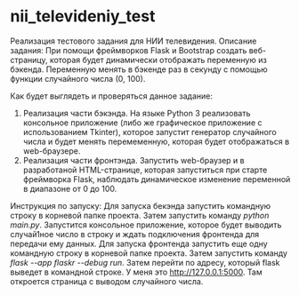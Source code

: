 # nii_televideniy_test
Реализация тестового задания для НИИ телевидения.
Описание задания:
При помощи фреймворков Flask и Bootstrap создать веб-страницу, которая будет динамически отображать переменную из бэкенда. Переменную менять в бэкенде раз в секунду с помощью функции случайного числа (0, 100). 

Как будет выглядеть и проверяться данное задание:
1) Реализация части бэкэнда. На языке Python 3 реализовать консольное приложение (либо же графическое приложение с использованием Tkinter), которое запустит генератор случайного числа и будет менять перемеменную, которая будет отображаться в web-браузере.
2) Реализация части фронтэнда. Запустить web-браузер и в разработаной HTML-странице, которая запуститься при старте фреймворка Flask, наблюдать динамическое изменение переменной в диапазоне от 0 до 100.

Инструкция по запуску:
  Для запуска бекэнда запустить командную строку в корневой папке проекта. Затем запустить команду *python main.py*. Запустится консольное приложение, которое будет выводить случай1ное число в строку и ждать подключения фронтенда для передачи ему данных.
  Для запуска фронтенда запустить еще одну командную строку в корневой папке проекта. Затем запустить команду *flask --app flaskr --debug run*. Затем перейти по адресу, который flask выведет в командной строке. У меня это  http://127.0.0.1:5000. Там откроется страница с выводом случайного числа.

